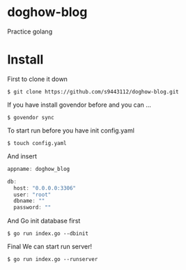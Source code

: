 # doghow-blog
Practice golang 

# Install 
First to clone it down 
```
$ git clone https://github.com/s9443112/doghow-blog.git
```

If you have install govendor before and you can ...
```
$ govendor sync 
```

To start run before you have init config.yaml
```
$ touch config.yaml
```

And insert 
```js
appname: doghow_blog

db:
  host: "0.0.0.0:3306"
  user: "root"
  dbname: ""
  password: ""
```

And Go init database first 
```
$ go run index.go --dbinit 
```

Final We can start run server!
```
$ go run index.go --runserver
```
